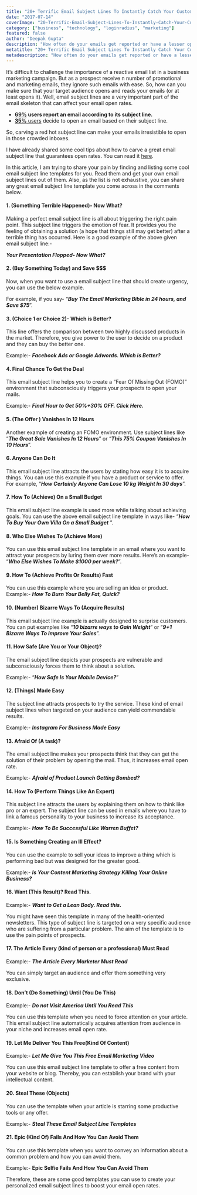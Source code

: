 ```yaml
---
title: "20+ Terrific Email Subject Lines To Instantly Catch Your Customer's Eyes"
date: "2017-07-14"
coverImage: "20-Terrific-Email-Subject-Lines-To-Instantly-Catch-Your-Customers-Eyes-300x169.png"
category: ["business", "technology", "loginradius", "marketing"]
featured: false 
author: "Deepak Gupta"
description: "How often do your emails get reported or have a lesser open rate? Too often! Well, don't worry and get inspired from these 20+ Great Email Subject line Templates."
metatitle: "20+ Terrific Email Subject Lines To Instantly Catch Your Customers Eyes"
metadescription: "How often do your emails get reported or have a lesser open rate? Too often! Well, don't worry and get inspired from these 20+ Great Email Subject line Templates."
---
```

It’s difficult to challenge the importance of a reactive email list in a business marketing campaign. But as a prospect receive n number of promotional and marketing emails, they ignore such emails with ease. So, how can you make sure that your target audience opens and reads your emails (or at least opens it). Well, email subject lines are a very important part of the email skeleton that can affect your email open rates.

- **[69%](http://www.convinceandconvert.com/convince-convert/15-email-statistics-that-are-shaping-the-future/) users report an email according to its subject line.**
- [**35%** users](http://www.convinceandconvert.com/convince-convert/15-email-statistics-that-are-shaping-the-future/) decide to open an email based on their subject line.

So, carving a red hot subject line can make your emails irresistible to open in those crowded inboxes.

I have already shared some cool tips about how to carve a great email subject line that guarantees open rates. You can read it [here](https://www.loginradius.com/blog/fuel/2017/03/email-subject-line-tips-for-high-open-rates/).

In this article, I am trying to share your pain by finding and listing some cool email subject line templates for you. Read them and get your own email subject lines out of them. Also, as the list is not exhaustive, you can share any great email subject line template you come across in the comments below.

#### **1\. (Something Terrible Happened)- Now What?**

Making a perfect email subject line is all about triggering the right pain point. This subject line triggers the emotion of fear. It provides you the feeling of obtaining a solution (a hope that things still may get better) after a terrible thing has occurred. Here is a good example of the above given email subject line:-

**_Your Presentation Flopped- Now What?_**

#### **2\. (Buy Something Today) and Save $$$**

Now, when you want to use a email subject line that should create urgency, you can use the below example.

For example, if you say- “**_Buy The Email Marketing Bible in 24 hours, and Save $75_**”.

#### **3\. (Choice 1 or Choice 2)- Which is Better?**

This line offers the comparison between two highly discussed products in the market. Therefore, you give power to the user to decide on a product and they can buy the better one.

Example:- **_Facebook Ads or Google Adwords. Which is Better?_**

#### **4\. Final Chance To Get the Deal**

This email subject line helps you to create a “Fear Of Missing Out (FOMO)” environment that subconsciously triggers your prospects to open your mails.

Example:- **_Final Hour to Get 50%+30% OFF. Click Here._**

#### **5\. (The Offer ) Vanishes In 12 Hours**

Another example of creating an FOMO environment. Use subject lines like “**_The Great Sale Vanishes In 12 Hours_**” or “**_This 75% Coupon Vanishes In 10 Hours_**”.

#### **6\. Anyone Can Do It**

This email subject line attracts the users by stating how easy it is to acquire things. You can use this example if you have a product or service to offer. For example, “**_How Certainly Anyone Can Lose 10 kg Weight In 30 days_**”.

#### **7\. How To (Achieve) On a Small Budget**

This email subject line example is used more while talking about achieving goals. You can use the above email subject line template in ways like- “**_How To Buy Your Own Villa On a Small Budget_** ”.

#### **8\. Who Else Wishes To (Achieve More)**

You can use this email subject line template in an email where you want to attract your prospects by luring them over more results. Here’s an example- “**_Who Else Wishes To Make $1000 per week?_**”.

#### **9\. How To (Achieve Profits Or Results) Fast**

You can use this example where you are selling an idea or product. Example:- **_How To Burn Your Belly Fat, Quick?_**

#### **10\. (Number) Bizarre Ways To (Acquire Results)**

This email subject line example is actually designed to surprise customers. You can put examples like “**_10 bizarre ways to Gain Weight_**” or “**_9+1 Bizarre Ways To Improve Your Sales_**”.

#### **11\. How Safe (Are You or Your Object)?**

The email subject line depicts your prospects are vulnerable and subconsciously forces them to think about a solution.

Example:- “**_How Safe Is Your Mobile Device?_**”

#### **12\. (Things) Made Easy**

The subject line attracts prospects to try the service. These kind of email subject lines when targeted on your audience can yield commendable results.

Example:- **_Instagram For Business Made Easy_**

#### **13\. Afraid Of (A task)?**

The email subject line makes your prospects think that they can get the solution of their problem by opening the mail. Thus, it increases email open rate.

Example:- **_Afraid of Product Launch Getting Bombed?_**

#### **14\. How To (Perform Things Like An Expert)**

This subject line attracts the users by explaining them on how to think like pro or an expert. The subject line can be used in emails where you have to link a famous personality to your business to increase its acceptance.

Example:- **_How To Be Successful Like Warren Buffet?_**

#### **15\. Is Something Creating an Ill Effect?**

You can use the example to sell your ideas to improve a thing which is performing bad but was designed for the greater good.

Example:- **_Is Your Content Marketing Strategy Killing Your Online Business?_**

#### **16\. Want (This Result)? Read This.**

Example:- **_Want to Get a Lean Body. Read this._**

You might have seen this template in many of the health-oriented newsletters. This type of subject line is targeted on a very specific audience who are suffering from a particular problem. The aim of the template is to use the pain points of prospects.

#### **17\. The Article Every (kind of person or a professional) Must Read**

Example:- **_The Article Every Marketer Must Read_**

You can simply target an audience and offer them something very exclusive.

#### **18\. Don’t (Do Something) Until (You Do This)**

Example:- **_Do not Visit America Until You Read This_**

You can use this template when you need to force attention on your article. This email subject line automatically acquires attention from audience in your niche and increases email open rate.

#### **19\. Let Me Deliver You This Free(Kind Of Content)**

Example:- **_Let Me Give You This Free Email Marketing Video_** 

You can use this email subject line template to offer a free content from your website or blog. Thereby, you can establish your brand with your intellectual content.

#### **20\. Steal These (Objects)**

You can use the template when your article is starring some productive tools or any offer.

Example:- **_Steal These Email Subject Line Templates_**

#### **21\. Epic (Kind Of) Fails And How You Can Avoid Them**

You can use this template when you want to convey an information about a common problem and how you can avoid them.

Example:- **Epic Selfie Fails And How You Can Avoid Them**

Therefore, these are some good templates you can use to create your personalized email subject lines to boost your email open rates.
